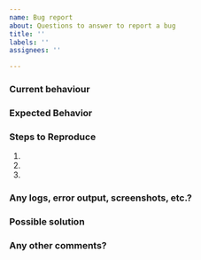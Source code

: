 ```yaml
---
name: Bug report
about: Questions to answer to report a bug
title: ''
labels: ''
assignees: ''

---
```

### Current behaviour

<!-- Describe the bug-->

### Expected Behavior

<!-- What is the normal behaviour -->

### Steps to Reproduce

<!-- Add each step to reproduce the bug -->

1.
2.
3.

### Any logs, error output, screenshots, etc.?

<!-- Add additional technical information, textual or by screenshots -->

### Possible solution

<!-- Any clue about solving this bug? -->

### Any other comments?

<!-- Do you have extra comments on this bug -->
